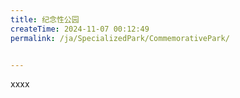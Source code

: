 ```yaml
---
title: 纪念性公园
createTime: 2024-11-07 00:12:49
permalink: /ja/SpecializedPark/CommemorativePark/


---
```


xxxx
